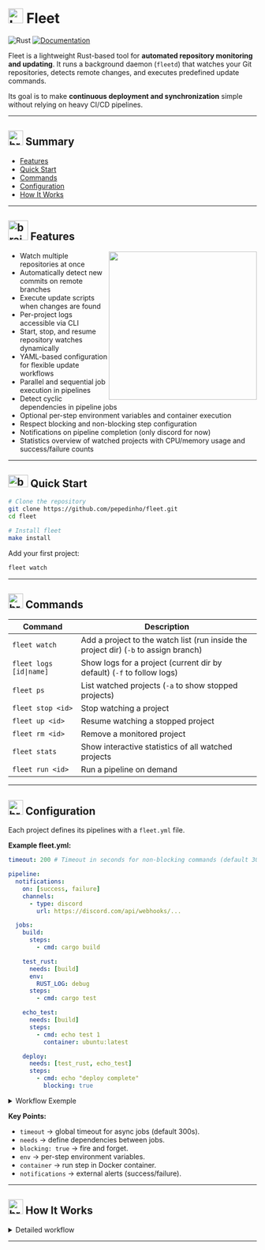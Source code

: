 <h1>
  <img src="https://github.com/user-attachments/assets/429bf6e8-5724-473e-a560-e9e06bbbc143" alt="brain" width="30" height="30"/>
  Fleet
</h1>

![Rust](https://img.shields.io/badge/rust-stable-orange)
[![Documentation](https://docs.rs/tokio/badge.svg)](https://pepedinho.github.io/fleet/core_lib/all.html)

Fleet is a lightweight Rust-based tool for **automated repository monitoring and updating**.
It runs a background daemon (`fleetd`) that watches your Git repositories, detects remote changes, and executes predefined update commands.

Its goal is to make **continuous deployment and synchronization** simple without relying on heavy CI/CD pipelines.

---

<h2>
  <img src="https://github.com/user-attachments/assets/4bf0a9f7-f5b7-4401-9b3d-fc92523cb79c" alt="brain" width="30" height="30"/>
  Summary
</h2>

* [Features](#features)
* [Quick Start](#quick-start)
* [Commands](#commands)
* [Configuration](#configuration)
* [How It Works](#how-it-works)

---

<h2 id="features">
  <img src="https://github.com/user-attachments/assets/dc7fc109-abb2-443a-9bc3-8f6721cdd1e8" alt="brain" width="40" height="40"/>
  Features
</h2>


<img src="https://github.com/user-attachments/assets/7f0beeba-138f-4e43-8c6f-86159bc63cab" width="300" align="right" />

* Watch multiple repositories at once  
* Automatically detect new commits on remote branches  
* Execute update scripts when changes are found  
* Per-project logs accessible via CLI  
* Start, stop, and resume repository watches dynamically  
* YAML-based configuration for flexible update workflows  
* Parallel and sequential job execution in pipelines  
* Detect cyclic dependencies in pipeline jobs  
* Optional per-step environment variables and container execution  
* Respect blocking and non-blocking step configuration  
* Notifications on pipeline completion (only discord for now)  
* Statistics overview of watched projects with CPU/memory usage and success/failure counts


---

<h2 id="quick-start">
  <img src="https://github.com/user-attachments/assets/e0fdb113-496a-4d47-91a5-008166f355a8" alt="brain" width="40" height="25"/>
  Quick Start
</h2>


```bash
# Clone the repository
git clone https://github.com/pepedinho/fleet.git
cd fleet

# Install fleet
make install
```

Add your first project:

```bash
fleet watch
```

---


<h2 id="commands">
  <img src="https://github.com/user-attachments/assets/4444209c-0c59-4757-aad1-b0956226d7b9" alt="brain" width="30" height="30"/>
  Commands
</h2>

| Command                 | Description                                                                            |
| ----------------------- | -----------------------------------------------------------------------------          |
| `fleet watch`           | Add a project to the watch list (run inside the project dir) (`-b` to assign branch)   |
| `fleet logs [id\|name]` | Show logs for a project (current dir by default) (`-f` to follow logs)                 |
| `fleet ps`              | List watched projects (`-a` to show stopped projects)                                  |
| `fleet stop <id>`       | Stop watching a project                                                                |
| `fleet up <id>`         | Resume watching a stopped project                                                      |
| `fleet rm <id>`         | Remove a monitored project                                                             |
| `fleet stats`           | Show interactive statistics of all watched projects                                    |
| `fleet run <id>`        | Run a pipeline on demand                                                               |

---


<h2 id="configuration">
  <img src="https://github.com/user-attachments/assets/47ba484c-3bec-43d4-8b50-1e03456709c2" alt="brain" width="30" height="30"/>
  Configuration
</h2>

Each project defines its pipelines with a `fleet.yml` file.

**Example fleet.yml:**

```yaml
timeout: 200 # Timeout in seconds for non-blocking commands (default 300)

pipeline:
  notifications:
    on: [success, failure]
    channels:
      - type: discord
        url: https://discord.com/api/webhooks/...

  jobs:
    build:
      steps:
        - cmd: cargo build

    test_rust:
      needs: [build]
      env:
        RUST_LOG: debug
      steps:
        - cmd: cargo test

    echo_test:
      needs: [build]
      steps:
        - cmd: echo test 1
          container: ubuntu:latest

    deploy:
      needs: [test_rust, echo_test]
      steps:
        - cmd: echo "deploy complete"
          blocking: true
```

<details>
<summary>Workflow Exemple</summary>

```zsh
         New commit detected
                 │
                 ▼
               +-----+
               |build|
               +--+--+
                  │
      ┌-----------┴-----------┐
      ▼                       ▼
 +-----------+           +-----------+
 | test_rust |           | echo_test |
 +-----------+           +-----------+
      │                       │
      └-----------┬-----------┘
                  ▼
              +--------+
              | deploy |
              +--------+
                  │
          ┌-------┴---------┐
          ▼                 ▼
  +---------------+    +---------+
  | Notifications |    |  Stats  |
  +---------------+    +---------+

```
</details>

**Key Points:**

* `timeout` → global timeout for async jobs (default 300s).
* `needs` → define dependencies between jobs.
* `blocking: true` → fire and forget.
* `env` → per-step environment variables.
* `container` → run step in Docker container.
* `notifications` → external alerts (success/failure).

---
<h2 id="how-it-works">
  <img src="https://github.com/user-attachments/assets/a18b44ad-ff8b-4d7f-a7ae-5fafa8d19449" alt="brain" width="30" height="30"/>
  How It Works
</h2>

<details>
<summary>Detailed workflow</summary>

1. `fleetd` runs in the background and periodically checks repositories.
2. When a new commit is detected:

   * Jobs are executed respecting dependencies.
   * Independent jobs run in parallel.
   * Failures propagate and block dependent jobs.
   * Cyclic dependencies are detected and reported before execution.
   * Environment variables and containers are supported per step.
   * Notifications are sent to configured channels (Discord, webhook, etc.).
3. Logs for each project are stored and retrievable via `fleet logs`.
4. Global statistics are available via `fleet stats`.

</details>

---
